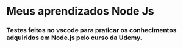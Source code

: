 # Meus aprendizados Node Js
### Testes feitos no vscode para praticar os conhecimentos adquiridos em Node.js pelo curso da Udemy.
